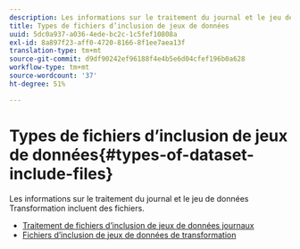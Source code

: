 ```yaml
---
description: Les informations sur le traitement du journal et le jeu de données Transformation incluent des fichiers.
title: Types de fichiers d’inclusion de jeux de données
uuid: 5dc0a937-a036-4ede-bc2c-1c5fef10808a
exl-id: 8a897f23-aff0-4720-8166-8f1ee7aea13f
translation-type: tm+mt
source-git-commit: d9df90242ef96188f4e4b5e6d04cfef196b0a628
workflow-type: tm+mt
source-wordcount: '37'
ht-degree: 51%

---
```


# Types de fichiers d’inclusion de jeux de données{#types-of-dataset-include-files}

Les informations sur le traitement du journal et le jeu de données Transformation incluent des fichiers.

* [Traitement de fichiers d’inclusion de jeux de données journaux](../../../../home/c-dataset-const-proc/c-dataset-inc-files/c-types-dataset-inc-files/c-log-proc-dataset-inc-files/c-log-proc-dataset-inc-files.md#concept-999475a22519432e98844622ca95b6ab)
* [Fichiers d’inclusion de jeux de données de transformation](../../../../home/c-dataset-const-proc/c-dataset-inc-files/c-types-dataset-inc-files/c-trans-dataset-inc-files.md#concept-c64aa78ed9ce40b8a0f4932c82ff5ace)
